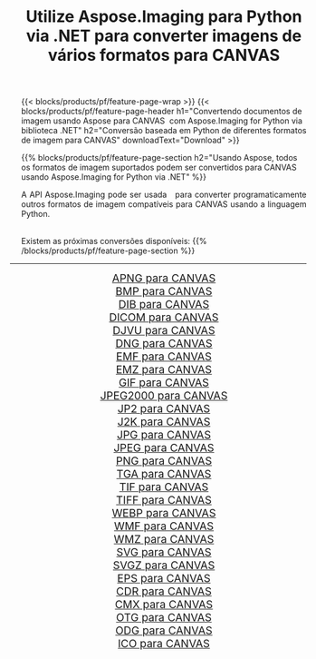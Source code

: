 ﻿---
title: Utilize Aspose.Imaging para Python via .NET para converter imagens de vários formatos para CANVAS 
weight: 3920
url: /pt/python-net/conversion/to/canvas 
lang: pt
langdirlevel: 2
locales: zh-hans,ja,it,ru,de,es,fr,nl,id,lt,pl,pt,vi,tr,ko,zh-hant,ar,hi,th,sv,cs,uk,he
description: Você pode usar Aspose.Imaging para Python via biblioteca .NET para converter de uma variedade de formatos para CANVAS
---

{{< blocks/products/pf/feature-page-wrap >}}
{{< blocks/products/pf/feature-page-header h1="Convertendo documentos de imagem usando Aspose para CANVAS  com Aspose.Imaging for Python via biblioteca .NET" h2="Conversão baseada em Python de diferentes formatos de imagem para CANVAS" downloadText="Download" >}}


{{% blocks/products/pf/feature-page-section  h2="Usando Aspose, todos os formatos de imagem suportados podem ser convertidos para CANVAS usando Aspose.Imaging for Python via .NET" %}}
<p align=justify>A API Aspose.Imaging pode ser usada   para converter programaticamente outros formatos de imagem compatíveis para CANVAS usando a linguagem Python.</p>
<br/>
Existem as próximas conversões disponíveis:
{{% /blocks/products/pf/feature-page-section %}}
<div class="container-fluid productfamilypage bg-gray">
    <div class="convertypes bg-gray agp-content section">
        <div class="container">
		<hr style="margin-left:-20px;"/>
		<div class="row other-converters" style="gap: 10px;font-size: 19px;text-align:center;">
		    <div class='col-md-2 other-converter remove-lp remove-rp'><a href="/imaging/pt/python-net/conversion/apng-to-canvas" style="padding:15px;">APNG para CANVAS</a></div>
<div class='col-md-2 other-converter remove-lp remove-rp'><a href="/imaging/pt/python-net/conversion/bmp-to-canvas" style="padding:15px;">BMP para CANVAS</a></div>
<div class='col-md-2 other-converter remove-lp remove-rp'><a href="/imaging/pt/python-net/conversion/dib-to-canvas" style="padding:15px;">DIB para CANVAS</a></div>
<div class='col-md-2 other-converter remove-lp remove-rp'><a href="/imaging/pt/python-net/conversion/dicom-to-canvas" style="padding:15px;">DICOM para CANVAS</a></div>
<div class='col-md-2 other-converter remove-lp remove-rp'><a href="/imaging/pt/python-net/conversion/djvu-to-canvas" style="padding:15px;">DJVU para CANVAS</a></div>
<div class='col-md-2 other-converter remove-lp remove-rp'><a href="/imaging/pt/python-net/conversion/dng-to-canvas" style="padding:15px;">DNG para CANVAS</a></div>
<div class='col-md-2 other-converter remove-lp remove-rp'><a href="/imaging/pt/python-net/conversion/emf-to-canvas" style="padding:15px;">EMF para CANVAS</a></div>
<div class='col-md-2 other-converter remove-lp remove-rp'><a href="/imaging/pt/python-net/conversion/emz-to-canvas" style="padding:15px;">EMZ para CANVAS</a></div>
<div class='col-md-2 other-converter remove-lp remove-rp'><a href="/imaging/pt/python-net/conversion/gif-to-canvas" style="padding:15px;">GIF para CANVAS</a></div>
<div class='col-md-2 other-converter remove-lp remove-rp'><a href="/imaging/pt/python-net/conversion/jpeg2000-to-canvas" style="padding:15px;">JPEG2000 para CANVAS</a></div>
<div class='col-md-2 other-converter remove-lp remove-rp'><a href="/imaging/pt/python-net/conversion/jp2-to-canvas" style="padding:15px;">JP2 para CANVAS</a></div>
<div class='col-md-2 other-converter remove-lp remove-rp'><a href="/imaging/pt/python-net/conversion/j2k-to-canvas" style="padding:15px;">J2K para CANVAS</a></div>
<div class='col-md-2 other-converter remove-lp remove-rp'><a href="/imaging/pt/python-net/conversion/jpg-to-canvas" style="padding:15px;">JPG para CANVAS</a></div>
<div class='col-md-2 other-converter remove-lp remove-rp'><a href="/imaging/pt/python-net/conversion/jpeg-to-canvas" style="padding:15px;">JPEG para CANVAS</a></div>
<div class='col-md-2 other-converter remove-lp remove-rp'><a href="/imaging/pt/python-net/conversion/png-to-canvas" style="padding:15px;">PNG para CANVAS</a></div>
<div class='col-md-2 other-converter remove-lp remove-rp'><a href="/imaging/pt/python-net/conversion/tga-to-canvas" style="padding:15px;">TGA para CANVAS</a></div>
<div class='col-md-2 other-converter remove-lp remove-rp'><a href="/imaging/pt/python-net/conversion/tif-to-canvas" style="padding:15px;">TIF para CANVAS</a></div>
<div class='col-md-2 other-converter remove-lp remove-rp'><a href="/imaging/pt/python-net/conversion/tiff-to-canvas" style="padding:15px;">TIFF para CANVAS</a></div>
<div class='col-md-2 other-converter remove-lp remove-rp'><a href="/imaging/pt/python-net/conversion/webp-to-canvas" style="padding:15px;">WEBP para CANVAS</a></div>
<div class='col-md-2 other-converter remove-lp remove-rp'><a href="/imaging/pt/python-net/conversion/wmf-to-canvas" style="padding:15px;">WMF para CANVAS</a></div>
<div class='col-md-2 other-converter remove-lp remove-rp'><a href="/imaging/pt/python-net/conversion/wmz-to-canvas" style="padding:15px;">WMZ para CANVAS</a></div>
<div class='col-md-2 other-converter remove-lp remove-rp'><a href="/imaging/pt/python-net/conversion/svg-to-canvas" style="padding:15px;">SVG para CANVAS</a></div>
<div class='col-md-2 other-converter remove-lp remove-rp'><a href="/imaging/pt/python-net/conversion/svgz-to-canvas" style="padding:15px;">SVGZ para CANVAS</a></div>
<div class='col-md-2 other-converter remove-lp remove-rp'><a href="/imaging/pt/python-net/conversion/eps-to-canvas" style="padding:15px;">EPS para CANVAS</a></div>
<div class='col-md-2 other-converter remove-lp remove-rp'><a href="/imaging/pt/python-net/conversion/cdr-to-canvas" style="padding:15px;">CDR para CANVAS</a></div>
<div class='col-md-2 other-converter remove-lp remove-rp'><a href="/imaging/pt/python-net/conversion/cmx-to-canvas" style="padding:15px;">CMX para CANVAS</a></div>
<div class='col-md-2 other-converter remove-lp remove-rp'><a href="/imaging/pt/python-net/conversion/otg-to-canvas" style="padding:15px;">OTG para CANVAS</a></div>
<div class='col-md-2 other-converter remove-lp remove-rp'><a href="/imaging/pt/python-net/conversion/odg-to-canvas" style="padding:15px;">ODG para CANVAS</a></div>
<div class='col-md-2 other-converter remove-lp remove-rp'><a href="/imaging/pt/python-net/conversion/ico-to-canvas" style="padding:15px;">ICO para CANVAS</a></div>
                </div>
        </div>
    </div>
</div>
<br/>

